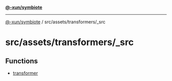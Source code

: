 [**@-xun/symbiote**](../../../../README.md)

***

[@-xun/symbiote](../../../../README.md) / src/assets/transformers/\_src

# src/assets/transformers/\_src

## Functions

- [transformer](functions/transformer.md)
